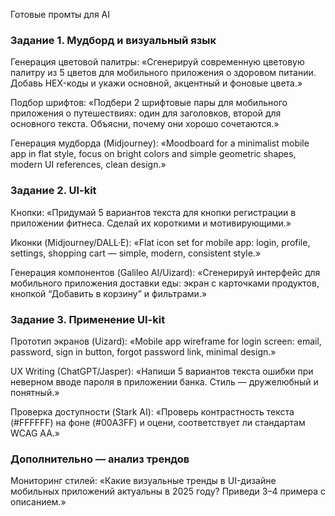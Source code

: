Готовые промты для AI
### Задание 1. Мудборд и визуальный язык

Генерация цветовой палитры:
«Сгенерируй современную цветовую палитру из 5 цветов для мобильного приложения о здоровом питании. Добавь HEX-коды и укажи основной, акцентный и фоновые цвета.»

Подбор шрифтов:
«Подбери 2 шрифтовые пары для мобильного приложения о путешествиях: один для заголовков, второй для основного текста. Объясни, почему они хорошо сочетаются.»

Генерация мудборда (Midjourney):
«Moodboard for a minimalist mobile app in flat style, focus on bright colors and simple geometric shapes, modern UI references, clean design.»

### Задание 2. UI-kit

Кнопки:
«Придумай 5 вариантов текста для кнопки регистрации в приложении фитнеса. Сделай их короткими и мотивирующими.»

Иконки (Midjourney/DALL·E):
«Flat icon set for mobile app: login, profile, settings, shopping cart — simple, modern, consistent style.»

Генерация компонентов (Galileo AI/Uizard):
«Сгенерируй интерфейс для мобильного приложения доставки еды: экран с карточками продуктов, кнопкой “Добавить в корзину” и фильтрами.»

### Задание 3. Применение UI-kit

Прототип экранов (Uizard):
«Mobile app wireframe for login screen: email, password, sign in button, forgot password link, minimal design.»

UX Writing (ChatGPT/Jasper):
«Напиши 5 вариантов текста ошибки при неверном вводе пароля в приложении банка. Стиль — дружелюбный и понятный.»

Проверка доступности (Stark AI):
«Проверь контрастность текста (#FFFFFF) на фоне (#00A3FF) и оцени, соответствует ли стандартам WCAG AA.»

### Дополнительно — анализ трендов

Мониторинг стилей:
«Какие визуальные тренды в UI-дизайне мобильных приложений актуальны в 2025 году? Приведи 3–4 примера с описанием.»
